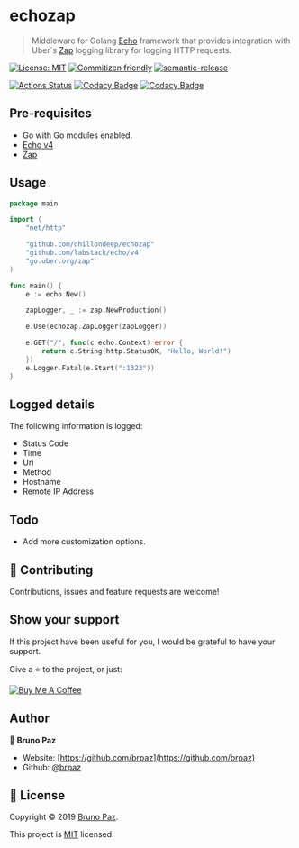 
# echozap

> Middleware for Golang [Echo](https://echo.labstack.com/) framework that provides integration with Uber´s [Zap](https://github.com/uber-go/zap)  logging library for logging HTTP requests.

[![License: MIT](https://img.shields.io/badge/License-MIT-yellow.svg?style=for-the-badge)](LICENSE)
[![Commitizen friendly](https://img.shields.io/badge/commitizen-friendly-brightgreen.svg?style=for-the-badge)](http://commitizen.github.io/cz-cli/)
[![semantic-release](https://img.shields.io/badge/%20%20%F0%9F%93%A6%F0%9F%9A%80-semantic--release-e10079.svg?style=for-the-badge)](https://github.com/semantic-release/semantic-release?style=for-the-badge)

[![Actions Status](https://github.com/brpaz/echozap/workflows/CI/badge.svg?style=for-the-badge)](https://github.com/brpaz/echozap/actions)
[![Codacy Badge](https://api.codacy.com/project/badge/Grade/99c5875d156440c0b861dad80c76c01f)](https://www.codacy.com/manual/brpaz/echozap?utm_source=github.com&amp;utm_medium=referral&amp;utm_content=brpaz/echozap&amp;utm_campaign=Badge_Grade)
[![Codacy Badge](https://api.codacy.com/project/badge/Coverage/99c5875d156440c0b861dad80c76c01f)](https://www.codacy.com/manual/brpaz/echozap?utm_source=github.com&utm_medium=referral&utm_content=brpaz/echozap&utm_campaign=Badge_Coverage)

## Pre-requisites

*  Go with Go modules enabled.
*  [Echo v4](https://echo.labstack.com/)
*  [Zap](https://github.com/uber-go/zap)

## Usage

```go
package main

import (
	"net/http"

	"github.com/dhillondeep/echozap"
	"github.com/labstack/echo/v4"
	"go.uber.org/zap"
)

func main() {
	e := echo.New()

	zapLogger, _ := zap.NewProduction()

	e.Use(echozap.ZapLogger(zapLogger))

	e.GET("/", func(c echo.Context) error {
		return c.String(http.StatusOK, "Hello, World!")
	})
	e.Logger.Fatal(e.Start(":1323"))
}
```

## Logged details

The following information is logged:

*  Status Code
*  Time
*  Uri
*  Method
*  Hostname
*  Remote IP Address

## Todo

*  Add more customization options.

## 🤝 Contributing

Contributions, issues and feature requests are welcome!

## Show your support

If this project have been useful for you, I would be grateful to have your support.

Give a ⭐️ to the project, or just:

<a href="https://www.buymeacoffee.com/Z1Bu6asGV" target="_blank"><img src="https://www.buymeacoffee.com/assets/img/custom_images/orange_img.png" alt="Buy Me A Coffee" style="height: auto !important;width: auto !important;" ></a>

## Author

👤 **Bruno Paz**

*  Website: [https://github.com/brpaz](https://github.com/brpaz)
*  Github: [@brpaz](https://github.com/brpaz)

## 📝 License

Copyright © 2019 [Bruno Paz](https://github.com/brpaz).

This project is [MIT](LICENSE) licensed.
